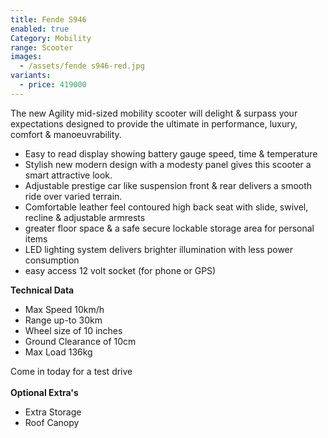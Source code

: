 ```yaml
---
title: Fende S946
enabled: true
Category: Mobility
range: Scooter
images:
  - /assets/fende s946-red.jpg
variants:
  - price: 419000
---
```

The new Agility mid-sized mobility scooter will delight & surpass your expectations designed to provide the ultimate in performance, luxury, comfort & manoeuvrability. 
* Easy to read display showing battery gauge speed, time & temperature 
* Stylish new modern design with a modesty panel gives this scooter a smart attractive look.
* Adjustable prestige car like suspension front & rear delivers a smooth ride over varied terrain.
* Comfortable leather feel contoured high back seat with slide, swivel, recline & adjustable armrests
* greater floor space & a safe secure lockable storage area for personal items
* LED lighting system delivers brighter illumination with less power consumption
* easy access 12 volt socket (for phone or GPS)

**Technical Data**
* Max Speed 10km/h
* Range up-to 30km
* Wheel size of 10 inches
* Ground Clearance of 10cm
* Max Load 136kg

Come in today for a test drive
<br/>
<br/>
**Optional Extra's**
* Extra Storage
* Roof Canopy